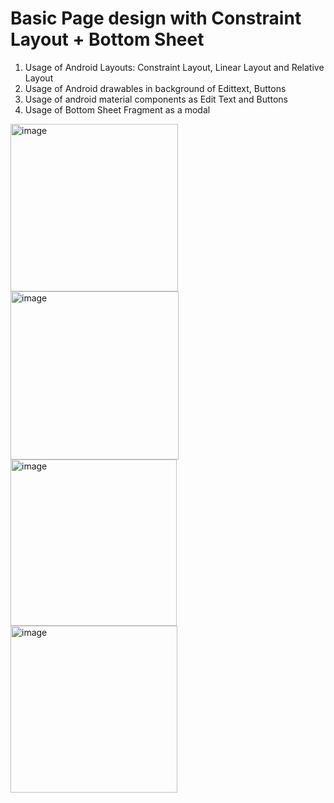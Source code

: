 # Basic Page design with Constraint Layout + Bottom Sheet

1. Usage of Android Layouts: Constraint Layout, Linear Layout and Relative Layout
2. Usage of Android drawables in background of Edittext, Buttons
3. Usage of android material components as Edit Text and Buttons
4. Usage of Bottom Sheet Fragment as a modal

<img width="268" alt="image" src="https://user-images.githubusercontent.com/1153078/194743954-2f6f429e-3dfe-4c97-a2b8-5d74a726c4cc.png">
<img width="269" alt="image" src="https://user-images.githubusercontent.com/1153078/194743963-42be33ac-05da-472c-bc8e-fb4543106790.png">
<img width="266" alt="image" src="https://user-images.githubusercontent.com/1153078/194743977-2d6c4953-ae1e-4c80-966e-1ee3aa9cf5c4.png">
<img width="267" alt="image" src="https://user-images.githubusercontent.com/1153078/194743983-0482f77c-62b2-4769-a1d0-06c35ea75a17.png">

